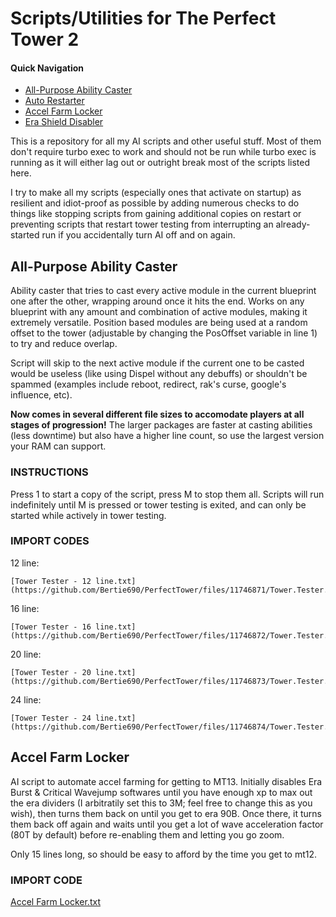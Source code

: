 # Scripts/Utilities for The Perfect Tower 2 

#### Quick Navigation
- [All-Purpose Ability Caster](#all-purpose-ability-caster)
- [Auto Restarter](#auto-restarter)
- [Accel Farm Locker](#accel-farm-locker)
- [Era Shield Disabler](#era-shield-disabler)

This is a repository for all my AI scripts and other useful stuff. 
Most of them don't require turbo exec to work and should not be run while turbo exec is running as it will either lag out or outright break most of the scripts listed here.

I try to make all my scripts (especially ones that activate on startup) as resilient and idiot-proof as possible by adding numerous checks to do things like stopping scripts from gaining additional copies on restart or preventing scripts that restart tower testing from interrupting an already-started run if you accidentally turn AI off and on again.

## All-Purpose Ability Caster
Ability caster that tries to cast every active module in the current blueprint one after the other, wrapping around once it hits the end. Works on any blueprint with any amount and combination of active modules, making it extremely versatile. Position based modules are being used at a random offset to the tower (adjustable by changing the PosOffset variable in line 1) to try and reduce overlap.

Script will skip to the next active module if the current one to be casted would be useless (like using Dispel without any debuffs) or shouldn't be spammed (examples include reboot, redirect, rak's curse, google's influence, etc). 

**Now comes in several different file sizes to accomodate players at all stages of progression!** 
The larger packages are faster at casting abilities (less downtime) but also have a higher line count, so use the largest version your RAM can support. 

### INSTRUCTIONS

Press 1 to start a copy of the script, press M to stop them all. Scripts will run indefinitely until M is pressed or tower testing is exited, and can only be started while actively in tower testing.

### IMPORT CODES

12 line:
```
[Tower Tester - 12 line.txt](https://github.com/Bertie690/PerfectTower/files/11746871/Tower.Tester.-.12.line.txt)
```

16 line:
```
[Tower Tester - 16 line.txt](https://github.com/Bertie690/PerfectTower/files/11746872/Tower.Tester.-.16.line.txt)
```

20 line:
```
[Tower Tester - 20 line.txt](https://github.com/Bertie690/PerfectTower/files/11746873/Tower.Tester.-.20.line.txt)
```

24 line: 
```
[Tower Tester - 24 line.txt](https://github.com/Bertie690/PerfectTower/files/11746874/Tower.Tester.-.24.line.txt)
```

## Accel Farm Locker
AI script to automate accel farming for getting to MT13. 
Initially disables Era Burst & Critical Wavejump softwares until you have enough xp to max out the era dividers (I arbitratily set this to 3M; feel free to change this as you wish), then turns them back on until you get to era 90B. Once there, it turns them back off again and waits until you get a lot of wave acceleration factor (80T by default) before re-enabling them and letting you go zoom. 

Only 15 lines long, so should be easy to afford by the time you get to mt12.

### IMPORT CODE
[Accel Farm Locker.txt](https://github.com/Bertie690/PerfectTower/files/11747462/Accel.Farm.Locker.txt)

